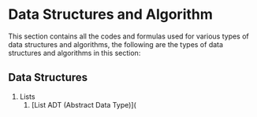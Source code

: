 # Data Structures and Algorithm
This section contains all the codes and formulas used for various types of data structures and algorithms, the following are the types of data structures and algorithms in this section: 
## Data Structures
1. Lists
   1. [List ADT (Abstract Data Type)](
